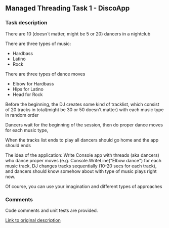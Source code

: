 ## Managed Threading Task 1 - DiscoApp

### Task description

There are 10 (doesn`t matter, might be 5 or 20) dancers in a nightclub

There are three types of music:

- Hardbass
- Latino
- Rock

There are three types of dance moves

- Elbow for Hardbass
- Hips for Latino
- Head for Rock


Before the beginning, the DJ creates some kind of tracklist, which consist of 20 tracks in total(might be 30 or 50 doesn't matter) with each music type in random order

Dancers wait for the beginning of the session, then do proper dance moves for each music type,

When the tracks list ends to play all dancers should go home and the app should ends

The idea of the application:
Write Console app with threads (aka dancers) who dance proper moves (e.g. Console.WriteLine("Elbow dance") for each music track, DJ changes tracks sequentially (10-20 secs for each track), and dancers should know somehow about with type of music plays right now.

Of course, you can use your imagination and different types of approaches

### Comments

Code comments and unit tests are provided.

[Link to original description](https://github.com/Rust1k/Internship-.NET-/blob/main/week%203/Managed%20threading%20task.md)

